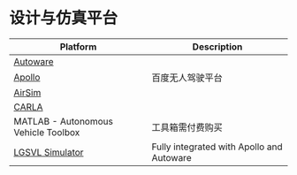 # 设计与仿真平台

| Platform                                       | Description                |
| ---------------------------------------------- | -------------------------- |
| [Autoware](https://www.autoware.org/)          |                            |
| [Apollo](https://github.com/ApolloAuto/apollo) | 百度无人驾驶平台           |
| [AirSim](https://github.com/microsoft/AirSim)  |                            |
| [CARLA](http://carla.org/)                     |                            |
| MATLAB - Autonomous Vehicle Toolbox            | 工具箱需付费购买           |
| [LGSVL Simulator](https://www.lgsvlsimulator.com/) | Fully integrated with Apollo and Autoware |
